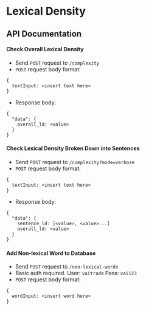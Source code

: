 # Lexical Density

## API Documentation

#### Check Overall Lexical Density
* Send `POST` request to `/complexity`
* `POST` request body format:
```
{
  textInput: <insert text here>
}
```
* Response body:
```
{
  "data": {
    overall_ld: <value>
  }
}
```

#### Check Lexical Density Broken Down into Sentences
* Send `POST` request to `/complexity?mode=verbose`
* `POST` request body format:
```
{
  textInput: <insert text here>
}
```
* Response body: 
```
{
  "data": {
    sentence_ld: [<value>, <value>...]
    overall_ld: <value>
  }
}
```

#### Add Non-lexical Word to Database
* Send `POST` request to `/non-lexical-words`
* Basic auth required. User: `vaitrade` Pass: `vai123`
* `POST` request body format:
```
{
  wordInput: <insert word here>
}
```